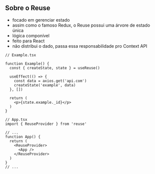 ## Sobre o Reuse
- focado em gerenciar estado
- assim como o famoso Redux, o Reuse possui uma árvore de estado única
- lógica componível
- feito para React
- não distribui o dado, passa essa responsabilidade pro Context API


```tsx
// Example.tsx

function Example() {
  const { createState, state } = useReuse()

  useEffect(() => {
    const data = axios.get('api.com')
    createState('example', data)
  }, [])

  return (
    <p>{state.example._id}</p>
  )
}

```



```tsx
// App.tsx
import { ReuseProvider } from 'reuse'

// ...
function App() {
  return (
    <ReuseProvider>
      <App />
    </ReuseProvider>
  )
}
// ...
```
